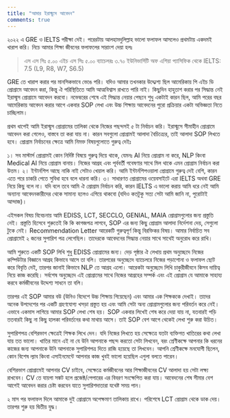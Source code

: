 ```yaml
---  
title: "আমার ইরাস্মুসে আবেদন"  
comments: true  
---
```

২০২২ এ GRE ও IELTS পরীক্ষা দেই। পরেরটায় আলহামদুলিল্লাহ ভালো ফলাফল আসলেও প্রথমটায় একদমই খারাপ করি। নিচে আমার শিক্ষা জীবনের ফলাফলের সারাংশ দেয়া হলঃ

> এস এস সিঃ ৫.০০ 
এইচ এস সিঃ ৫.০০
ব্যাচেলরঃ ৩.৭০ ইউনিভার্সিটি অফ এশিয়া প্যাসিফিক থেকে
IELTS: 7.5 (L9, R8, W7, S6.5)


GRE তে খারাপ করার পর মানসিকভাবে ভেঙে পরি। যদিও আমার তখনকার উদ্দ্যেশ্য ছিল আমেরিকায় পি এইচ ডি প্রোগ্রামে আবেদন করা, কিন্তু ঐ পরিস্থিতিতে আমি আত্মবিশ্বাস রাখতে পারি নাই। কিছুদিন হাহুতাশ করার পর সিদ্ধান্ত নেই ইরাস্মুস প্রোগ্রামে আবেদন করবো। নভেম্বরের শেষে এই সিদ্ধান্ত নেয়ার পেছনে শুধু একটাই কারন ছিল, আমি পরের বছর আমেরিকায় আবেদন করার আগে একবার SOP লেখা এবং উচ্চ শিক্ষায় আবেদনের পুরো প্রক্রিয়ার একটা অভিজ্ঞতা নিতে চাচ্ছিলাম। 

প্রথম ধাপেই আমি ইরাস্মুস প্রোগ্রামের তালিকা থেকে নিজের পছন্দসই ৫ টা নির্বাচন করি। ইরাস্মুসে সীমাহীন প্রোগ্রামে আবেদন করা গেলেও, বাস্তবে তা করা যায় না। কারন সবগুলো প্রোগ্রামই আলাদা বৈচিত্র্যের, তাই আলাদা SOP লিখতে হবে। প্রোগ্রাম নির্বাচনের ক্ষেত্রে আমি নিমক্ত বিষয়গুলোতে গুরুত্ব দেইঃ

১। সব মাস্টার্স প্রোগ্রামই কোন নির্দিষ্ট বিষয়ে গুরুত্ব দিয়ে থাকে, যেমনঃ AI নিয়ে প্রোগ্রাম না করে, NLP কিংবা Medical AI নিয়ে প্রোগ্রাম বানায়। নিজের আগ্রহ এবং পূর্ববর্তী গবেষণার সাথে মিল থাকে এমন প্রোগ্রাম নির্বাচন করা উত্তম। 
২। ইন্টার্নশিপ আছে নাকি নাই সেটাও খেয়াল করি। আমি ইন্টার্নশিপওয়ালা প্রোগ্রামে গুরুত্ব দেই বেশি, কারন এতে পরে চাকরি পেতে সুবিধা হবে বলে ধারনা করি। 
৩। সাধারণত প্রোগ্রামের ওয়েবসাইটে এরা IELTS অথবা GRE নিয়ে কিছু বলে না। যদি বলে তবে আমি ঐ প্রোগ্রাম নির্বাচন করি, কারন IELTS এ ভালো করায় আমি ধরে নেই আমি অন্যান্য আবেদনকারীদের থেকে সামান্য হলেও এগিয়ে থাকবো (যদিও কতটুকু সত্য সেটা আমি জানি না, পুরোটাই আন্দাজ)। 

এইসকল বিষয় বিবেচনায় আমি EDISS, LCT, SECCLO, GENIAL, MAIA প্রোগ্রামগুলোর জন্য প্রস্তুতি নেই। প্রস্তুতি হিসেবে শুরুতেই কি কি কাগজপত্র লাগবে, SOP এর জন্য কিছু প্রোগ্রাম আলাদা নির্দেশনা দেয়, সেগুলো টুকে নেই। Recommendation Letter আরেকটি গুরুত্বপূর্ণ কিন্তু বিরক্তিকর বিষয়। আমার নির্বাচিত সব প্রোগ্রামেই ২ জনের সুপারিশ পত্র লেগেছিল। তাদেরকে আবেদনের সিদ্ধান্ত নেয়ার সাথে সাথেই অনুরোধ করে রাখি। 

আমি শুরুতে একটি SOP লিখি শুধু EDISS প্রোগ্রামের জন্য। দেড় পৃষ্ঠার ঐ লেখায় প্রথম অনুচ্ছেদে নিজের কম্পিউটার বিজ্ঞানে আগ্রহ কিভাবে আসে তা বলি। তারপরের অনুচ্ছেদে ব্যাচেলরে নিজের পড়াশোনা ও ফলাফল ছোট করে বিবৃতি দেই, তারপর জানাই কিভাবে NLP তে আগ্রহ এলো। আরেকটা অনুচ্ছেদে লিখি চাকুরীজীবনে কিসব দায়িত্ব নিয়ে কাজ করেছি। সর্বশেষ অনুচ্ছেদে এই প্রোগ্রামের সাথে নিজের আগ্রহের সম্পর্ক এবং এই প্রোগ্রাম যে আমাকে সাহায্য করবে কর্মজীবনের উদ্দেশ্য সাধনে তা বলি। 

তারপর এই SOP আমার বউ (উনিও বিদেশে উচ্চ শিক্ষায় গিয়েছেন) এবং আমার এক শিক্ষককে দেখাই। তাদের অনেক উপদেশের পর একটি গ্রহণযোগ্য খসড়া প্রস্তুত হয় এবং আমি সেটা অন্য প্রোগ্রামগুলোর জন্য পরিবর্তন করে নেই। এভাবে একমাস লাগিয়ে আমার SOP লেখা শেষ হয়। SOP একবার লিখেই শেষ করে দেয়া যায় না, যতবারই পড়ি ততবারই কিছু না কিছু হালকা পরিবর্তনের কথা মাথায় আসে। তাই SOP বেশ আগে থেকেই লেখা শুরু করা উচিত।

সুপারিশপত্র বেশিরভাগ ক্ষেত্রেই শিক্ষক লিখে দেন। যদি নিজের লিখতে হয় সেক্ষেত্রে যতটা ব্যক্তিগত খাতিরের কথা লেখা যায় তত ভালো। খাতির মানে এই না যে উনি আপনাকে পছন্দ করতো সেটা লিখবেন, বরং শ্রেণীকক্ষে আপনার কি ধরনের কাজের জন্য আপনাকে উনি আপনাকে সুপারিশপত্র দিতে রাজি হয়েছে তা লিখবেন। আপনি শ্রেণীকক্ষে মনযোগী ছিলেন, কোন বিশেষ ল্যাব কিংবা এসাইনমেন্টে আপনার কাজ খুবই ভালো হয়েছিল এগুলা বলতে পারেন। 

বেশিরভাগ প্রোগ্রামেই আপনার CV চাইবে, সেক্ষেত্রে কর্মজীবনের আর শিক্ষাজীবনের CV আলাদা হয় সেটা লক্ষ্য রাখবেন। CV তে যায়গা সঙ্কট হলে প্রজেক্ট/পেপারের এর বিবরণ সংক্ষেপিত করা যায়। আবেদনের শেষ সীমার বেশ আগেই আবেদন করার চেষ্টা করবেন যাতে সুপারিশদাতারা যথেষ্ট সময় পান। 

২ মাস পর ফলাফল দিলে আমাকে দুই প্রোগ্রামে অপেক্ষমাণ তালিকায় রাখে। পরিশেষে LCT প্রোগ্রাম থেকে ডাক দেয়। তারপর শুরু হয় দ্বিতীয় যুদ্ধ।